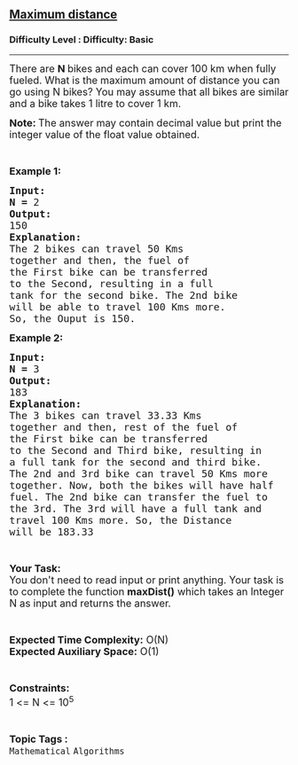 <h2><a href="https://www.geeksforgeeks.org/problems/maximum-distance3248/1?page=28&difficulty=Basic&status=unsolved,attempted&sortBy=accuracy">Maximum distance</a></h2><h3>Difficulty Level : Difficulty: Basic</h3><hr><div class="problems_problem_content__Xm_eO"><p><span style="font-size:18px">There are <strong>N </strong>bikes and each can cover 100 km when fully fueled. What is the maximum amount of distance you can go using N bikes?&nbsp;You may assume that all bikes are similar and a bike takes 1 litre to cover 1 km.</span></p>

<p><span style="font-size:18px"><strong>Note: </strong>The answer may contain decimal value but&nbsp;print the integer value of the float value obtained.</span></p>

<p>&nbsp;</p>

<p><span style="font-size:18px"><strong>Example 1:</strong></span></p>

<pre><span style="font-size:18px"><strong>Input:</strong></span>
<span style="font-size:18px"><strong>N = </strong>2</span>
<span style="font-size:18px"><strong>Output:</strong></span>
<span style="font-size:18px">150</span>
<span style="font-size:18px"><strong>Explanation:</strong></span>
<span style="font-size:18px">The 2 bikes can travel 50 Kms
together and then, the fuel of
the First bike can be transferred
to the Second, resulting in a full
tank for the second bike. The 2nd bike
will be able to travel 100 Kms more.
So, the Ouput is 150.</span>
</pre>

<p><span style="font-size:18px"><strong>Example 2:</strong></span></p>

<pre><span style="font-size:18px"><strong>Input:</strong></span>
<span style="font-size:18px"><strong>N = </strong>3</span>
<span style="font-size:18px"><strong>Output:</strong></span>
<span style="font-size:18px">183</span>
<span style="font-size:18px"><strong>Explanation:</strong></span>
<span style="font-size:18px">The 3 bikes can travel 33.33 Kms
together and then, rest of the fuel of
the First bike can be transferred
to the Second and Third bike, resulting in
a full tank for the second and third bike.
The 2nd and 3rd bike can travel 50 Kms more
together. Now, both the bikes will have half
fuel. The 2nd bike can transfer the fuel to
the 3rd. The 3rd will have a full tank and
travel 100 Kms more. So, the Distance
will be 183.33</span>
</pre>

<p>&nbsp;</p>

<p><span style="font-size:18px"><strong>Your Task:</strong><br>
You don't need to read input or print anything. Your task is to complete the function <strong>maxDist()</strong> which takes an Integer N as input and returns the answer.</span></p>

<p>&nbsp;</p>

<p><span style="font-size:18px"><strong>Expected Time Complexity:</strong> O(N)<br>
<strong>Expected Auxiliary Space:</strong> O(1)</span></p>

<p>&nbsp;</p>

<p><span style="font-size:18px"><strong>Constraints:</strong></span><br>
<span style="font-size:18px">1 &lt;= N &lt;= 10<sup>5</sup></span></p>
</div><br><p><span style=font-size:18px><strong>Topic Tags : </strong><br><code>Mathematical</code>&nbsp;<code>Algorithms</code>&nbsp;